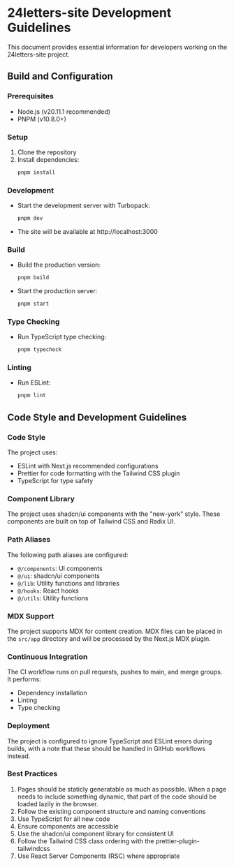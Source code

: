 # 24letters-site Development Guidelines

This document provides essential information for developers working on the 24letters-site project.

## Build and Configuration

### Prerequisites
- Node.js (v20.11.1 recommended)
- PNPM (v10.8.0+)

### Setup
1. Clone the repository
2. Install dependencies:
   ```bash
   pnpm install
   ```

### Development
- Start the development server with Turbopack:
   ```bash
   pnpm dev
   ```
- The site will be available at http://localhost:3000

### Build
- Build the production version:
   ```bash
   pnpm build
   ```
- Start the production server:
   ```bash
   pnpm start
   ```

### Type Checking
- Run TypeScript type checking:
   ```bash
   pnpm typecheck
   ```

### Linting
- Run ESLint:
   ```bash
   pnpm lint
   ```

## Code Style and Development Guidelines

### Code Style

The project uses:
- ESLint with Next.js recommended configurations
- Prettier for code formatting with the Tailwind CSS plugin
- TypeScript for type safety

### Component Library

The project uses shadcn/ui components with the "new-york" style. These components are built on top of Tailwind CSS and Radix UI.

### Path Aliases

The following path aliases are configured:
- `@/components`: UI components
- `@/ui`: shadcn/ui components
- `@/lib`: Utility functions and libraries
- `@/hooks`: React hooks
- `@/utils`: Utility functions

### MDX Support

The project supports MDX for content creation. MDX files can be placed in the `src/app` directory and will be processed by the Next.js MDX plugin.

### Continuous Integration

The CI workflow runs on pull requests, pushes to main, and merge groups. It performs:
- Dependency installation
- Linting
- Type checking

### Deployment

The project is configured to ignore TypeScript and ESLint errors during builds, with a note that these should be handled in GitHub workflows instead.

### Best Practices

1. Pages should be staticly generatable as much as possible. When a page needs to include something dynamic, that part of the code should be loaded lazily in the browser.
2. Follow the existing component structure and naming conventions
3. Use TypeScript for all new code
4. Ensure components are accessible
5. Use the shadcn/ui component library for consistent UI
6. Follow the Tailwind CSS class ordering with the prettier-plugin-tailwindcss
7. Use React Server Components (RSC) where appropriate